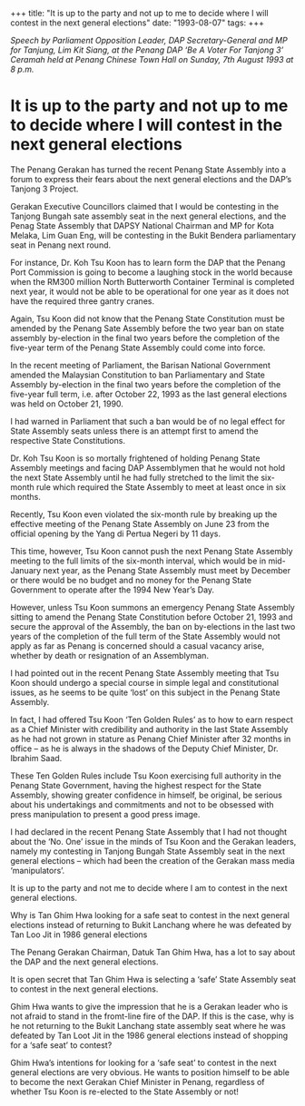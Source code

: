 +++ 
title: "It is up to the party and not up to me to decide where I will contest in the next general elections"
date: "1993-08-07"
tags:
+++

_Speech by Parliament Opposition Leader, DAP Secretary-General and MP for Tanjung, Lim Kit Siang, at the Penang DAP ‘Be A Voter For Tanjong 3’ Ceramah held at Penang Chinese Town Hall on Sunday, 7th August 1993 at 8 p.m._

# It is up to the party and not up to me to decide where I will contest in the next general elections

The Penang Gerakan has turned the recent Penang State Assembly into a forum to express their fears about the next general elections and the DAP’s Tanjong 3 Project.</u>

Gerakan Executive Councillors claimed that I would be contesting in the Tanjong Bungah sate assembly seat in the next general elections, and the Penag State Assembly that DAPSY National Chairman and MP for Kota Melaka, Lim Guan Eng, will be contesting in the Bukit Bendera parliamentary seat in Penang next round.

For instance, Dr. Koh Tsu Koon has to learn form the DAP that the Penang Port Commission is going to become a laughing stock in the world because when the RM300 million North Butterworth Container Terminal is completed next year, it would not be able to be operational for one year as it does not have the required three gantry cranes.

Again, Tsu Koon did not know that the Penang State Constitution must be amended by the Penang Sate Assembly before the two year ban on state assembly by-election in the final two years before the completion of the five-year term of the Penang State Assembly could come into force. 

In the recent meeting of Parliament, the Barisan National Government amended the Malaysian Constitution to ban Parliamentary and State Assembly by-election in the final two years before the completion of the five-year full term, i.e. after October 22, 1993 as the last general elections was held on October 21, 1990.

I had warned in Parliament that such a ban would be of no legal effect for State Assembly seats unless there is an attempt first to amend the respective State Constitutions.

Dr. Koh Tsu Koon is so mortally frightened of holding Penang State Assembly meetings and facing DAP Assemblymen that he would not hold the next State Assembly until he had fully stretched to the limit the six-month rule which required the State Assembly to meet at least once in six months.

Recently, Tsu Koon even violated the six-month rule by breaking up the effective meeting of the Penang State Assembly on June 23 from the official opening by the Yang di Pertua Negeri by 11 days.

This time, however, Tsu Koon cannot push the next Penang State Assembly meeting to the full limits of the six-month interval, which would be in mid-January next year, as the Penang State Assembly must meet by December or there would be no budget and no money for the Penang State Government to operate after the 1994 New Year’s Day.

However, unless Tsu Koon summons an emergency Penang State Assembly sitting to amend the Penang State Constitution before October 21, 1993 and secure the approval of the Assembly, the ban on by-elections in the last two years of the completion of the full term of the State Assembly would not apply as far as Penang is concerned should a casual vacancy arise, whether by death or resignation of an Assemblyman.

I had pointed out in the recent Penang State Assembly meeting that Tsu Koon should undergo a special course in simple legal and constitutional issues, as he seems to be quite ‘lost’ on this subject in the Penang State Assembly.

In fact, I had offered Tsu Koon ‘Ten Golden Rules’ as to how to earn respect as a Chief Minister with credibility and authority in the last State Assembly as he had not grown in stature as Penang Chief Minister after 32 months in office – as he is always in the shadows of the Deputy Chief Minister, Dr. Ibrahim Saad.

These Ten Golden Rules include Tsu Koon exercising full authority in the Penang State Government, having the highest respect for the State Assembly, showing greater confidence in himself, be original, be serious about his undertakings and commitments and not to be obsessed with press manipulation to present a good press image.

I had declared in the recent Penang State Assembly that I had not thought about the ‘No. One’ issue in the minds of Tsu Koon and the Gerakan leaders, namely my contesting in Tanjong Bungah State Assembly seat in the next general elections – which had been the creation of the Gerakan mass media ‘manipulators’.

It is up to the party and not me to decide where I am to contest in the next general elections.

Why is Tan Ghim Hwa looking for a safe seat to contest in the next general elections instead of returning to Bukit Lanchang where he was defeated by Tan Loo Jit in 1986 general elections


The Penang Gerakan Chairman, Datuk Tan Ghim Hwa, has a lot to say about the DAP and the next general elections.

It is open secret that Tan Ghim Hwa is selecting a ‘safe’ State Assembly seat to contest in the next general elections.

Ghim Hwa wants to give the impression that he is a Gerakan leader who is not afraid to stand in the fromt-line fire of the DAP. If this is the case, why is he not returning to the Bukit Lanchang state assembly seat where he was defeated by Tan Loot Jit in the 1986 general elections instead of shopping for a ‘safe seat’ to contest?

Ghim Hwa’s intentions for looking for a ‘safe seat’ to contest in the next general elections are very obvious. He wants to position himself to be able to become the next Gerakan Chief Minister in Penang, regardless of whether Tsu Koon is re-elected to the State Assembly or not!
 
